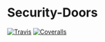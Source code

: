 # Security-Doors
[![Travis][build-badge]][build]
[![Coveralls][coveralls-badge]][coveralls]

[build-badge]: https://img.shields.io/travis/SECUREDEVTEAM/Security-Doors/master.png?style=flat-square
[build]: https://travis-ci.org/SECUREDEVTEAM/Security-Doors

[coveralls-badge]: https://img.shields.io/coveralls/SECUREDEVTEAM/Security-Doors/master.png?style=flat-square
[coveralls]: https://coveralls.io/github/SECUREDEVTEAM/Security-Doors
